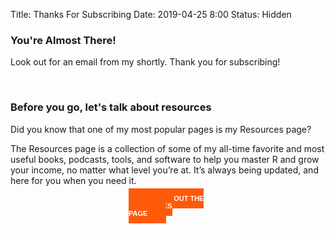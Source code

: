 Title: Thanks For Subscribing
Date: 2019-04-25 8:00
Status: Hidden

<style>
.button {
  font: bold 11px Arial;
  text-decoration: none;
  background-color: #ff5a09;
  color: #ffffff;
  padding: 10px 30px 10px 30px;
}

.button:hover { 
  background-color: #ff7a3a;
  color: #ffffff;
}

.center-div
{
     margin: 0 auto;
     width: 25%;
}
</style>

### You're Almost There!

Look out for an email from my shortly. Thank you for subscribing!

<br>

### Before you go, let's talk about resources

Did you know that one of my most popular pages is my Resources page? 

The Resources page is a collection of some of my all-time favorite and most useful books, podcasts, tools, and software to help you master R and grow your income, no matter what level you’re at. It’s always being updated, and here for you when you need it.

<div class="center-div">
<a href="https://michaeltoth.me/pages/resources.html" class="button">CHECK OUT THE RESOURCES PAGE</a>
</div>